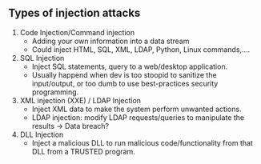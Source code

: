 ## Types of injection attacks
1. Code Injection/Command injection
	* Adding your own information into a data stream
	* Could inject HTML, SQL, XML, LDAP, Python, Linux commands,....
2. SQL Injection
	* Inject SQL statements, query to a web/desktop application.
	* Usually happend when dev is too stoopid to sanitize the input/output, or too dumb to use best-practices security programming.
3. XML injection (XXE) / LDAP Injection
	* Inject XML data to make the system perform unwanted actions.
	* LDAP injection: modify LDAP requests/queries to manipulate the results -> Data breach?
4. DLL Injection
	* Inject a malicious DLL to run malicious code/functionality from that DLL from a TRUSTED program.